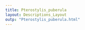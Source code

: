 ```yaml
---
title: Pterostylis_puberula
layout: Descriptions_Layout 
outp: "Pterostylis_puberula.html"
---
```




